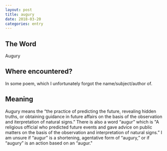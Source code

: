 ```yaml
---
layout: post
title: augury
date: 2018-03-20
categories: entry
---
```

## The Word
Augury

## Where encountered?
In some poem, which I unfortunately forgot the name/subject/author of.

## Meaning
Augury means the “the practice of predicting the future, revealing hidden truths, or obtaining guidance in future affairs on the basis of the observation and iterpretation of natural signs.” There is also a word “augur” which is "A religious official who predicted future events and gave advice on public matters on the basis of the observation and interpretation of natural signs.” I am unsure if “augur” is a shortening, agentative form of “augury,” or if “augury” is an action based on an “augur."
